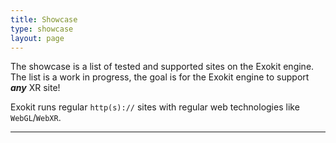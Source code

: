 ```yaml
---
title: Showcase
type: showcase
layout: page
---
```


The showcase is a list of tested and supported sites on the Exokit engine. The list is a work in progress, the goal is for the Exokit engine to support ***any*** XR site!


Exokit runs regular `http(s)://` sites with regular web technologies like `WebGL`/`WebXR`.


-----------------------------
